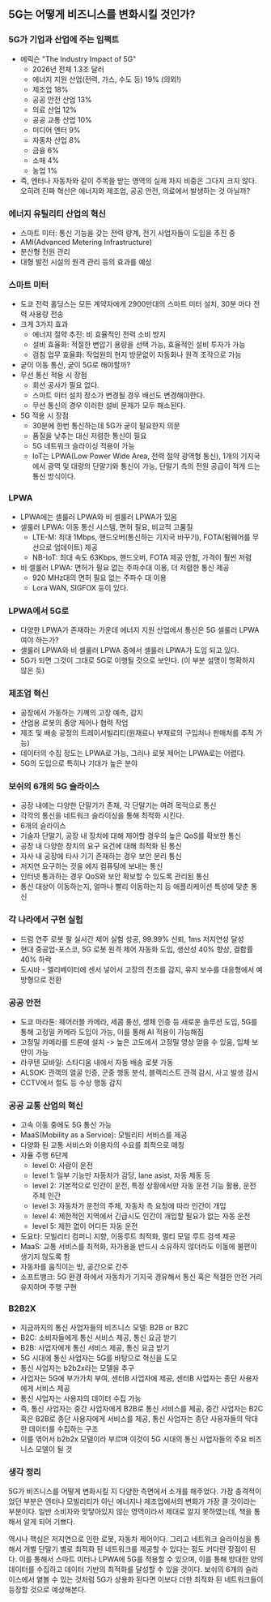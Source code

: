 ## 5G는 어떻게 비즈니스를 변화시킬 것인가?

### 5G가 기업과 산업에 주는 임팩트
- 에릭슨 "The Industry Impact of 5G"
  - 2026년 전체 1.3조 달러
  - 에너지 지원 산업(전력, 가스, 수도 등) 19% (의외!)
  - 제조업 18%
  - 공공 안전 산업 13%
  - 의료 산업 12%
  - 공공 교통 산업 10%
  - 미디어 엔터 9%
  - 자동차 산업 8%
  - 금융 6%
  - 소매 4%
  - 농업 1%
- 즉, 엔터나 자동차와 같이 주목을 받는 영역의 실제 차지 비중은 그다지 크지 않다. 오히려 진짜 혁신은 에너지와 제조업, 공공 안전, 의료에서 발생하는 것 아닐까?

### 에너지 유틸리티 산업의 혁신
- 스마트 미터: 통신 기능을 갖는 전력 량계, 전기 사업자들이 도입을 추진 중
- AMI(Advanced Metering Infrastructure)
- 분산형 전원 관리
- 대형 발전 시설의 원격 관리 등의 효과를 예상

### 스마트 미터
- 도쿄 전력 홀딩스는 모든 계약자에게 2900만대의 스마트 미터 설치, 30분 마다 전력 사용량 전송
- 크게 3가지 효과
  - 에너지 절약 추진: 비 효율적인 전력 소비 방지
  - 설비 효율화: 적절한 변압기 용량을 선택 가능, 효율적인 설비 투자가 가능
  - 검침 업무 효율화: 작업원의 현지 방문없이 자동화나 원격 조작으로 가능
- 굳이 이동 통신, 굳이 5G로 해야할까?
- 무선 통신 적용 시 장점
  - 회선 공사가 필요 없다.
  - 스마트 미터 설치 장소가 변경될 경우 배선도 변경해야한다.
  - 무선 통신의 경우 이러한 설비 문제가 모두 해소된다.
- 5G 적용 시 장점
  - 30분에 한번 통신하는데 5G가 굳이 필요한지 의문
  - 품질을 낮추는 대신 저렴한 통신이 필요
  - 5G 네트워크 슬라이싱 적용이 가능
  - IoT는 LPWA(Low Power Wide Area, 전력 절약 광역형 통신), 1개의 기지국에서 광역 및 대량의 단말기와 통신이 가능, 단말기 측의 전원 공급이 적게 드는 통신 방식이다.

### LPWA
- LPWA에는 셀룰러 LPWA와 비 셀룰러 LPWA가 있음
- 셀룰러 LPWA: 이동 통신 시스템, 면허 필요, 비교적 고품질
  - LTE-M: 최대 1Mbps, 핸드오버(통신하는 기지국 바꾸기), FOTA(펌웨어를 무선으로 업데이트) 제공
  - NB-IoT: 최대 속도 63Kbps, 핸드오버, FOTA 제공 안함, 가격이 훨씬 저렴
- 비 셀룰러 LPWA: 면허가 필요 없는 주파수대 이용, 더 저렴한 통신 제공
  - 920 MHz대의 면허 필요 없는 주파수 대 이용
  - Lora WAN, SIGFOX 등이 있다.

### LPWA에서 5G로
- 다양한 LPWA가 존재하는 가운데 에너지 지원 산업에서 통신은 5G 셀룰러 LPWA여야 하는가?
- 셀룰러 LPWA와 비 셀룰러 LPWA 중에서 셀룰러 LPWA가 도입 되고 있다.
- 5G가 되면 그것이 그대로 5G로 이행될 것으로 보인다. (이 부분 설명이 명확하지 않은 듯)

### 제조업 혁신
- 공장에서 가동하는 기꼐의 고장 예측, 감지
- 산업용 로봇의 중앙 제어나 협력 작업
- 제조 및 배송 공정의 트레이서빌리티(원재료나 부재료의 구입처나 판매처를 추적 가능)
- 데이터의 수집 정도는 LPWA로 가능, 그러나 로봇 제어는 LPWA로는 어렵다.
- 5G의 도입으로 특히나 기대가 높은 분야

### 보쉬의 6개의 5G 슬라이스
- 공장 내에는 다양한 단말기가 존재, 각 단말기는 여려 목적으로 통신
- 각각의 통신을 네트워크 슬라이싱을 통해 최적화 시킨다.
- 6개의 슬라이스
- 기술자 단말기, 공장 내 장치에 대해 제어할 경우의 높은 QoS를 확보한 통신
- 공장 내 다양한 장치의 요구 요건에 대해 최적화 된 통신
- 자사 내 공장에 타사 기기 존재하는 경우 보안 분리 통신
- 저지연 요구하는 것을 에지 컴퓨팅에 보내는 통신
- 인터넷 통과하는 경우 QoS와 보안 확보할 수 있도록 관리된 통신
- 통신 대상이 이동하는지, 얼마나 빨리 이동하는지 등 애플리케이션 특성에 맞춘 통신

### 각 나라에서 구현 실험
- 드럼 연주 로봇 팔 실시간 제어 실험 성공, 99.99% 신뢰, 1ms 저지연성 달성
- 현대 중공업-포스코, 5G 로봇 원격 제어 자동화 도입, 생산성 40% 향상, 결함률 40% 하락
- 도시바 - 엘리베이터에 센서 넣어서 고장의 전조를 감지, 유지 보수를 대응형에서 예방형으로 전환

### 공공 안전
- 도쿄 마라톤: 웨어러블 카메라, 세콤 풍선, 생체 인증 등 새로운 솔루션 도입, 5G를 통해 고정밀 카메라 도입이 가능, 이를 통해 AI 적용이 가능해짐
- 고정밀 카메라를 드론에 설치 -> 높은 고도에서 고정밀 영상 얻을 수 있음, 입체 보안이 가능
- 라쿠텐 모바일: 스타디움 내에서 자동 배송 로봇 가동
- ALSOK: 관객의 얼굴 인증, 군중 행동 분석, 블랙리스트 관객 감시, 사고 발생 감시
- CCTV에서 절도 등 수상 행동 감지

### 공공 교통 산업의 혁신
- 고속 이동 중에도 5G 통신 가능
- MaaS(Mobility as a Service): 모빌리티 서비스를 제공
- 다양화 된 교통 서비스와 이용자의 수요를 최적으로 매칭
- 자율 주행 6단계
  - level 0: 사람이 운전
  - level 1: 일부 기능만 자동차가 감당, lane asist, 자동 제동 등
  - level 2: 기본적으로 인간이 운전, 특정 상황에서만 자동 운전 기능 활용, 운전 주체 인간
  - level 3: 자동차가 운전의 주체, 자동차 측 요청에 따라 인간이 개입
  - level 4: 제한적인 지역에서 긴급시도 인간이 개입할 필요가 없는 자동 운전
  - level 5: 제한 없이 어디든 자동 운전
- 도요타: 모빌리티 컴퍼니 지향, 이동루트 최적화, 멀티 모덜 루트 검색 제공
- MaaS: 교통 서비스를 최적화, 자가용을 반드시 소유하지 않더라도 이동에 불편이 생기지 않도록 함
- 자동차를 움직이는 방, 공간으로 간주
- 소프트뱅크: 5G 환경 하에서 자동차가 기지국 경유해서 통신 혹은 적절한 안전 거리 유지하며 주행 구현

### B2B2X
- 지금까지의 통신 사업자들의 비즈니스 모델: B2B or B2C
- B2C: 소비자들에게 통신 서비스 제공, 통신 요금 받기
- B2B: 사업자에게 통신 서비스 제공, 통신 요금 받기
- 5G 시대에 통신 사업자는 5G를 바탕으로 혁신을 도모
- 통신 사업자는 b2b2x라는 모델을 추구
- 사업자는 5G에 부가가치 부여, 센터B 사업자에 제공, 센터B 사업자는 종단 사용자에게 서비스 제공
- 통신 사업자는 사용자의 데이터 수집 가능
- 즉, 통신 사업자는 중간 사업자에게 B2B로 통신 서비스를 제공, 중간 사업자는 B2C 혹은 B2B로 종단 사용자에게 서비스를 제공, 통신 사업자는 종단 사용자들의 막대한 데이터를 수집하는 구조
- 이를 엮어서 b2b2x 모델이라 부르며 이것이 5G 시대의 통신 사업자들의 주요 비즈니스 모델이 될 것

### 생각 정리
5G가 비즈니스를 어떻게 변화시킬 지 다양한 측면에서 소개를 해주었다. 가장 충격적이었던 부분은 엔터나 모빌리티가 아닌 에너지나 제조업에서의 변화가 가장 클 것이라는 부분이다. 일반 소비자와 맞닿아있지 않는 영역이라서 제대로 알지 못하였는데, 책을 통해서 알게 되어 기쁘다.

역시나 핵심은 저지연으로 인한 로봇, 자동차 제어이다. 그리고 네트워크 슬라이싱을 통해서 개별 단말기 별로 최적화 된 네트워크를 제공할 수 있다는 점도 커다란 장점이 된다. 이를 통해서 스마트 미터나 LPWA에 5G를 적용할 수 있으며, 이를 통해 방대한 양의 데이터를 수집하고 데이터 기반의 최적화를 달성할 수 있을 것이다. 보쉬의 6개의 슬라이스에서 옅볼 수 있는 것처럼 5G가 상용화 된다면 이보다 더한 최적화 된 네트워크들이 등장할 것으로 예상해본다.
